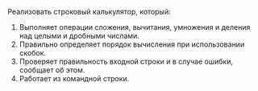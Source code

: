Реализовать строковый калькулятор, который:
1. Выполняет операции сложения, вычитания, умножения и деления над целыми и дробными
числами.
2. Правильно определяет порядок вычисления при использовании скобок.
3. Проверяет правильность входной строки и в случае ошибки, сообщает об этом.
4. Работает из командной строки.